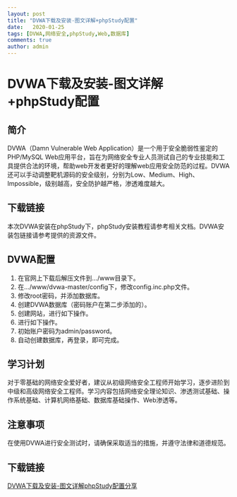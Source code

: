 ```yaml
---
layout: post
title: "DVWA下载及安装-图文详解+phpStudy配置"
date:   2020-01-25
tags: [DVWA,网络安全,phpStudy,Web,数据库]
comments: true
author: admin
---
```

# DVWA下载及安装-图文详解+phpStudy配置

## 简介
DVWA（Damn Vulnerable Web Application）是一个用于安全脆弱性鉴定的PHP/MySQL Web应用平台，旨在为网络安全专业人员测试自己的专业技能和工具提供合法的环境，帮助web开发者更好的理解web应用安全防范的过程。DVWA还可以手动调整靶机源码的安全级别，分别为Low、Medium、High、Impossible，级别越高，安全防护越严格，渗透难度越大。

## 下载链接
本次DVWA安装在phpStudy下，phpStudy安装教程请参考相关文档。DVWA安装包链接请参考提供的资源文件。

## DVWA配置
1. 在官网上下载后解压文件到.../www目录下。
2. 在.../www/dvwa-master/config下，修改config.inc.php文件。
3. 修改root密码，并添加数据库。
4. 创建DVWA数据库（密码账户在第二步添加的）。
5. 创建网站，进行如下操作。
6. 进行如下操作。
7. 初始账户密码为admin/password。
8. 自动创建数据库，再登录，即可完成。

## 学习计划
对于零基础的网络安全爱好者，建议从初级网络安全工程师开始学习，逐步进阶到中级和高级网络安全工程师。学习内容包括网络安全理论知识、渗透测试基础、操作系统基础、计算机网络基础、数据库基础操作、Web渗透等。

## 注意事项
在使用DVWA进行安全测试时，请确保采取适当的措施，并遵守法律和道德规范。

## 下载链接

[DVWA下载及安装-图文详解phpStudy配置分享](https://pan.quark.cn/s/75a0242325f7)